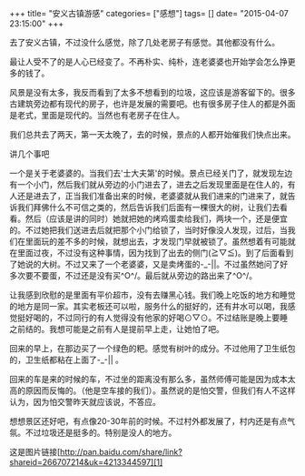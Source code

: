 +++
title= "安义古镇游感"
categories= ["感想"]
tags= []
date= "2015-04-07 23:15:00"
+++

去了安义古镇，不过没什么感觉，除了几处老房子有感觉。其他都没有什么。

最让人受不了的是人心已经变了。不再朴实、纯朴，连老婆婆也开始学会怎么挣更多的钱了。

风景是没有太多，我反而看到了太多不想看到的垃圾，这应该是游客留下的。很多古建筑旁边都有现代的房子，也许是发展的需要吧。也有很多房子住人的都是外面是老式，里面是现代的。当然也有老房子在住人。

我们总共去了两天，第一天太晚了，去的时候，景点的人都开始催我们快点出来。

讲几个事吧

一个是关于老婆婆的。当我们去'士大夫第'的时候。景点已经关门了，就发现左边有一个小门，然后我们就从旁边的小门进去了，进去之后发现里面是在住人的，有人还是进去了，正当我们准备出来的时候，老婆婆就从我们进来的门进来了，就告诉我们拜佛什么不可信之类的，然后告诉我们后面有一棵很大的树，让我们去看看。然后（应该是讲的同时）她就把她的烤鸡蛋卖给我们，两块一个，还是便宜的。不过她把我们送进去后就把那个小门给锁了，当时好像没人发现，过后，当我们在里面玩的差不多的时候，就想出去，才发现门早就被锁了。虽然想着有可能就在里面过夜，不过没有这种事情，因为找到了出去的侧门(≧▽≦)。到了后面看到了她说的大树。不过又来了一个老婆婆，又是卖烤蛋的-_-||。不过虽然她问了好多次要不要蛋，不过还是没有买\^O^/。最后就从旁边的路出来了\^O^/。

让我感到欣慰的是里面有平价超市，没有去赚黑心钱。我们晚上吃饭的地方和睡觉的地方是同一家。其实老板还可以啦，服务什么的挺好的，还有井水可以喝，我感觉挺好喝的，不过同行的有人觉得没有他家的好喝⊙▽⊙。不过结账是晚上要睡之前结的。我想可能是之前有人是提前早上走，让她怕了吧。

回来的早上，在那边买了一个绿色的粑。感觉有树叶的成分。不过他用了卫生纸包的，卫生纸都粘在上面了-_-||  。

回来的车是来的时候的车，不过坐的距离没有那么多，虽然师傅可能是因为成本太高的原因而反悔的。（他是空车接的我们）。虽然说的是怕交警，但我们有人不这样认为，因为怕交警昨天就应该说，不答应。

想想景区还好吧，有点像20-30年前的时候。不过村外都发展了，村内还是有点气氛。不过垃圾还是挺多的。特别是没人的地方。


这是图片链接[http://pan.baidu.com/share/link?shareid=266707214&uk=4213344597][1]


  [1]: http://pan.baidu.com/share/link?shareid=266707214&uk=4213344597
